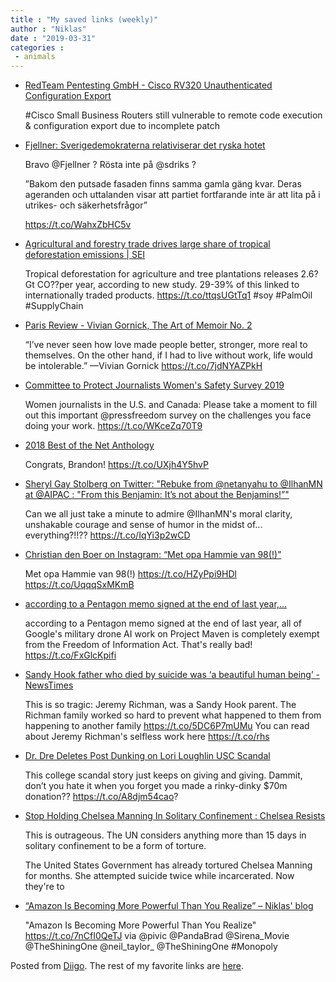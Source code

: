 ```yaml
---
title : "My saved links (weekly)"
author : "Niklas"
date : "2019-03-31"
categories : 
 - animals
---
```


- [RedTeam Pentesting GmbH - Cisco RV320 Unauthenticated Configuration Export](https://www.redteam-pentesting.de/de/advisories/rt-sa-2019-003/-cisco-rv320-unauthenticated-configuration-export)
    
    #Cisco Small Business Routers still vulnerable to remote code execution & configuration export due to incomplete patch
    
    
- [Fjellner: Sverigedemokraterna relativiserar det ryska hotet](https://www.expressen.se/debatt/sverigedemokraterna-relativiserar-det-ryska-hotet/)
    
    Bravo @Fjellner ? Rösta inte på @sdriks ?
    
    ”Bakom den putsade fasaden finns samma gamla gäng kvar. Deras ageranden och uttalanden visar att partiet fortfarande inte är att lita på i utrikes- och säkerhetsfrågor”
    
    https://t.co/WahxZbHC5v
    
- [Agricultural and forestry trade drives large share of tropical deforestation emissions | SEI](https://www.sei.org/publications/agriculture-deforestation-emissions/)
    
    Tropical deforestation for agriculture and tree plantations releases 2.6?Gt CO??per year, according to new study. 29-39% of this linked to internationally traded products. https://t.co/ttqsUGtTq1 #soy #PalmOil #SupplyChain
    
    
- [Paris Review - Vivian Gornick, The Art of Memoir No. 2](https://www.theparisreview.org/interviews/6343/vivian-gornick-the-art-of-memoir-no-2-vivian-gornick)
    
    “I’ve never seen how love made people better, stronger, more real to themselves. On the other hand, if I had to live without work, life would be intolerable.” —Vivian Gornick https://t.co/7jdNYAZPkH
    
- [Committee to Protect Journalists Women's Safety Survey 2019](https://docs.google.com/forms/d/e/1FAIpQLSevM6maw9t74p_2tR3meHud9VjvGnMHT6tmpREx0bv_QQm1iw/viewform?usp=send_form)
    
    Women journalists in the U.S. and Canada: Please take a moment to fill out this important @pressfreedom survey on the challenges you face doing your work. https://t.co/WKceZq70T9
    
- [2018 Best of the Net Anthology](http://www.sundresspublications.com/bestof/fiction.htm)
    
    Congrats, Brandon! https://t.co/UXjh4Y5hvP
    
- [Sheryl Gay Stolberg on Twitter: "Rebuke from @netanyahu to @IlhanMN at @AIPAC : "From this Benjamin: It’s not about the Benjamins!”"](https://twitter.com/sherylnyt/status/1110534920848531456)
    
    Can we all just take a minute to admire @IlhanMN's moral clarity, unshakable courage and sense of humor in the midst of... everything?!!?? https://t.co/IqYi3p2wCD
    
- [Christian den Boer on Instagram: “Met opa Hammie van 98(!)”](https://www.instagram.com/dajestar/p/BvXLp-qBytmhDdZWzJqYczHOGY1WBFyK1DusSc0/)
    
    Met opa Hammie van 98(!) https://t.co/HZyPpi9HDl https://t.co/UqqqSxMKmB
    
- [according to a Pentagon memo signed at the end of last year,...](https://t.co/FxGlcKpifi)
    
    according to a Pentagon memo signed at the end of last year, all of Google's military drone AI work on Project Maven is completely exempt from the Freedom of Information Act. That's really bad! https://t.co/FxGlcKpifi
    
- [Sandy Hook father who died by suicide was ‘a beautiful human being’ - NewsTimes](https://www.newstimes.com/local/article/Untimely-death-reported-at-Newtown-s-Edmond-13714000.php)
    
    This is so tragic: Jeremy Richman, was a Sandy Hook parent. The Richman family worked so hard to prevent what happened to them from happening to another family https://t.co/5DC6P7mUMu You can read about Jeremy Richman's selfless work here https://t.co/rhs
    
- [Dr. Dre Deletes Post Dunking on Lori Loughlin USC Scandal](https://www.vulture.com/2019/03/dr-dre-deletes-post-dunking-on-lori-loughlin-usc-scandal.html#_ga=2.172302179.1514004251.1553516041-1342255138.1553036067)
    
    This college scandal story just keeps on giving and giving. Dammit, don’t you hate it when you forget you made a rinky-dinky $70m donation?? https://t.co/A8djm54cao?
    
- [Stop Holding Chelsea Manning In Solitary Confinement : Chelsea Resists](https://xychelsea.is/?page_id=28)
    
    This is outrageous. The UN considers anything more than 15 days in solitary confinement to be a form of torture.
    
    The United States Government has already tortured Chelsea Manning for months. She attempted suicide twice while incarcerated. Now they're to
    
- [“Amazon Is Becoming More Powerful Than You Realize” – Niklas' blog](https://niklasblog.com/?p=22564)
    
    "Amazon Is Becoming More Powerful Than You Realize" https://t.co/7nCfI0QeTJ via @pivic @PandaBrad @Sirena\_Movie @TheShiningOne @neil\_taylor\_ @TheShiningOne #Monopoly
    
    

Posted from [Diigo](https://www.diigo.com). The rest of my favorite links are [here](https://www.diigo.com/user/npivic).
